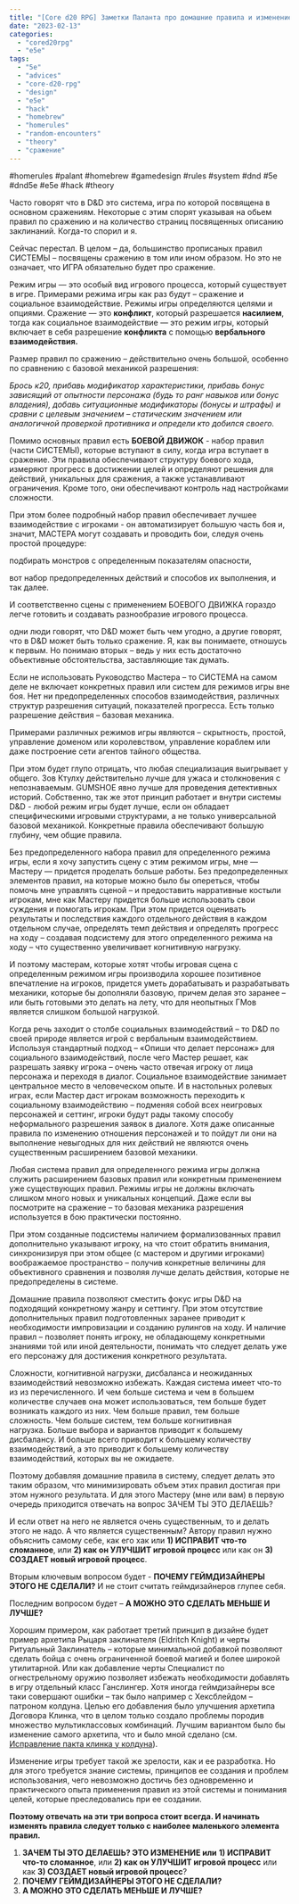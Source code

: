 ```yaml
---
title: "[Core d20 RPG] Заметки Паланта про домашние правила и изменение системы D&D, часть 1"
date: "2023-02-13"
categories: 
  - "cored20rpg"
  - "e5e"
tags: 
  - "5e"
  - "advices"
  - "core-d20-rpg"
  - "design"
  - "e5e"
  - "hack"
  - "homebrew"
  - "homerules"
  - "random-encounters"
  - "theory"
  - "сражение"
---
```


#homerules #palant #homebrew #gamedesign #rules #system #dnd #5e #dnd5e #e5e #hack #theory

Часто говорят что в D&D это система, игра по которой посвящена в основном сражениям. Некоторые с этим спорят указывая на обьем правил по сражению и на количество страниц посвященных описанию заклинаний. Когда-то спорил и я.

Сейчас перестал. В целом – да, большинство прописаных правил СИСТЕМЫ – посвящены сражению в том или ином образом. Но это не означает, что ИГРА обязательно будет про сражение.

Режим игры — это особый вид игрового процесса, который существует в игре. Примерами режима игры как раз будут – сражение и социальное взаимодействие. Режимы игры определяются целями и опциями. Сражение — это **конфликт**, который разрешается **насилием**, тогда как социальное взаимодействие — это режим игры, который включает в себя разрешение **конфликта** с помощью **вербального взаимодействия.**

Размер правил по сражению – действительно очень большой, особенно по сравнению с базовой механикой разрешения:

_Брось к20, прибавь модификатор характеристики, прибавь бонус зависящий от опытности персонажа (будь то ранг навыков или бонус владения), добавь ситуационные модификаторы (бонусы и штрафы) и сравни с целевым значением – статическим значением или аналогичной проверкой противника и определи кто добился своего._

Помимо основных правил есть **БОЕВОЙ ДВИЖОК** - набор правил (части СИСТЕМЫ), которые вступают в силу, когда игра вступает в сражение. Эти правила обеспечивают структуру боевого хода, измеряют прогресс в достижении целей и определяют решения для действий, уникальных для сражения, а также устанавливают ограничения. Кроме того, они обеспечивают контроль над настройками сложности.

При этом более подробный набор правил обеспечивает лучшее взаимодействие с игроками - он автоматизирует большую часть боя и, значит, МАСТЕРА могут создавать и проводить бои, следуя очень простой процедуре:

подбирать монстров с определенным показателям опасности,

вот набор предопределенных действий и способов их выполнения, и так далее.

И соответственно сцены с применением БОЕВОГО ДВИЖКА гораздо легче готовить и создавать разнообразие игрового процесса.

одни люди говорят, что D&D может быть чем угодно, а другие говорят, что в D&D может быть только сражение. Я, как вы понимаете, отношусь к первым. Но понимаю вторых – ведь у них есть достаточно объективные обстоятельства, заставляющие так думать.

Если не использовать Руководство Мастера – то СИСТЕМА на самом деле не включает конкретных правил или систем для режимов игры вне боя. Нет ни предопределенных способов взаимодействия, различных структур разрешения ситуаций, показателей прогресса. Есть только разрешение действия – базовая механика.

Примерами различных режимов игры являются – скрытность, простой, управление доменом или королевством, управление кораблем или даже построение сети агентов тайного общества.

При этом будет глупо отрицать, что любая специализация выигрывает у общего. Зов Ктулху действительно лучше для ужаса и столкновения с непознаваемым. GUMSHOE явно лучше для проведения детективных историй. Собственно, так же этот принцип работает и внутри системы D&D - любой режим игры будет лучше, если он обладает специфическими игровыми структурами, а не только универсальной базовой механикой. Конкретные правила обеспечивают большую глубину, чем общие правила.

Без предопределенного набора правил для определенного режима игры, если я хочу запустить сцену с этим режимом игры, мне — Мастеру — придется проделать больше работы. Без предопределенных элементов правил, на которые можно было бы опереться, чтобы помочь мне управлять сценой – и предоставить нарративные костыли игрокам, мне как Мастеру придется больше использовать свои суждения и помогать игрокам. При этом придется оценивать результаты и последствия каждого отдельного действия в каждом отдельном случае, определять темп действия и определять прогресс на ходу – создавая подсистему для этого определенного режима на ходу – что существенно увеличивает когнитивную нагрузку.

И поэтому мастерам, которые хотят чтобы игровая сцена с определенным режимом игры производила хорошее позитивное впечатление на игроков, придется уметь дорабатывать и разрабатывать механики, которые бы дополняли базовую, причем делая это заранее – или быть готовыми это делать на лету, что для неопытных ГМов является слишком большой нагрузкой.

Когда речь заходит о столбе социальных взаимодействий – то D&D по своей природе является игрой с вербальным взаимодействием. Используя стандартный подход – «Опиши что делает персонаж» для социального взаимодействий, после чего Мастер решает, как разрешать заявку игрока – очень часто отвечая игроку от лица персонажа и переходя в диалог. Социальное взаимодействие занимает центральное место в человеческом опыте. И в настольных ролевых играх, если Мастер даст игрокам возможность переходить к социальному взаимодействию – подменяя собой всех неигровых персонажей и сеттинг, игроки будут рады такому способу неформального разрешения заявок в диалоге. Хотя даже описанные правила по изменению отношения персонажей и то пойдут ли они на выполнение невыгодных для них действий не являются очень существенным расширением базовой механики.

Любая система правил для определенного режима игры должна служить расширением базовых правил или конкретным применением уже существующих правил. Режимы игры не должны включать слишком много новых и уникальных концепций. Даже если вы посмотрите на сражение – то базовая механика разрешения используется в бою практически постоянно.

При этом созданные подсистемы наличием формализованных правил дополнительно указывают игроку, на что стоит обратить внимания, синхронизируя при этом общее (с мастером и другими игроками) воображаемое пространство – получив конкретные величины для объективного сравнения и позволяя лучше делать действия, которые не предопределены в системе.

Домашние правила позволяют сместить фокус игры D&D на подходящий конкретному жанру и сеттингу. При этом отсутствие дополнительных правил подготовленных заранее приводит к необходимости импровизации и созданию рулингов на ходу. И наличие правил – позволяет понять игроку, не обладающему конкретными знаниями той или иной деятельности, понимать что следует делать уже его персонажу для достижения конкретного результата.

Сложности, когнитивной нагрузки, дисбаланса и неожиданных взаимодействий невозможно избежать. Каждая система имеет что-то из из перечисленного. И чем больше система и чем в большем количестве случаев она может использоваться, тем больше будет возникать каждого из них. Чем больше правил, тем больше сложность. Чем больше систем, тем больше когнитивная нагрузка. Больше выбора и вариантов приводит к большему дисбалансу. И больше всего приводит к большему количеству взаимодействий, а это приводит к большему количеству взаимодействий, которых вы не ожидаете.

Поэтому добавляя домашние правила в систему, следует делать это таким образом, что минимизировать объем этих правил достигая при этом нужного результата. И для этого Мастеру (мне или вам) в первую очередь приходится отвечать на вопрос ЗАЧЕМ ТЫ ЭТО ДЕЛАЕШЬ?

И если ответ на него не является очень существенным, то и делать этого не надо. А что является существенным? Автору правил нужно объяснить самому себе, как его хак или **1) ИСПРАВИТ что-то сломанное**, или **2) как он УЛУЧШИТ игровой процесс** или как он **3) СОЗДАЕТ новый игровой процесс**.

Вторым ключевым вопросом будет - **ПОЧЕМУ ГЕЙМДИЗАЙНЕРЫ ЭТОГО НЕ СДЕЛАЛИ?** И не стоит считать геймдизайнеров глупее себя.

Последним вопросом будет – **А МОЖНО ЭТО СДЕЛАТЬ МЕНЬШЕ И ЛУЧШЕ?**

Хорошим примером, как работает третий принцип в дизайне будет пример архетипа Рыцаря заклинателя (Eldritch Knight) и черты Ритуальный Заклинатель – которые минимальной добавкой позволяют сделать бойца с очень ограниченной боевой магией и более широкой утилитарной. Или как добавление черты Специалист по огнестрельному оружию позволяет избежать необходимости добавлять в игру отдельный класс Ганслингер. Хотя иногда геймдизайнеры все таки совершают ошибки – так было например с Хексблейдом – патроном колдуна. Целью его добавления было улучшения архетипа Договора Клинка, что в целом только создало проблемы породив множество мультиклассовых комбинаций. Лучшим вариантом было бы изменение самого архетипа, что и было мной сделано (см. [Исправление пакта клинка у колдуна](https://cyborgsandmages.com/2022/02/fix-warlock-pact-of-blade-without-hexblade/)).

Изменение игры требует такой же зрелости, как и ее разработка. Но для этого требуется знание системы, принципов ее создания и проблем использования, чего невозможно достичь без одновременно и практического опыта применения правил из этой системы и понимания целей, которые преследовались при ее создании.

**Поэтому отвечать на эти три вопроса стоит всегда. И начинать изменять правила следует только с наиболее маленького элемента правил.**

1. **ЗАЧЕМ ТЫ ЭТО ДЕЛАЕШЬ? ЭТО ИЗМЕНЕНИЕ или** **1) ИСПРАВИТ что-то сломанное**, или **2) как он УЛУЧШИТ игровой процесс** или как **3) СОЗДАЕТ новый игровой процесс**?
2. **ПОЧЕМУ ГЕЙМДИЗАЙНЕРЫ ЭТОГО НЕ СДЕЛАЛИ?**
3. **А МОЖНО ЭТО СДЕЛАТЬ МЕНЬШЕ И ЛУЧШЕ?**
